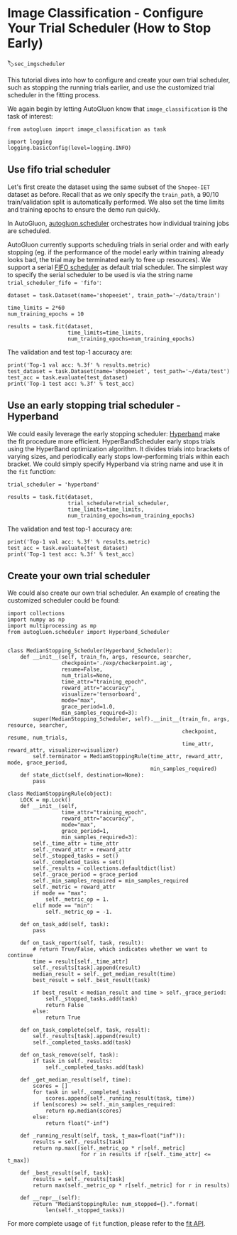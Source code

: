 # Image Classification - Configure Your Trial Scheduler (How to Stop Early)
:label:`sec_imgscheduler`

This tutorial dives into how to configure and create your own trial scheduler, such as stopping the running trials earlier, and use the customized trial scheduler in the fitting process.

We again begin by letting AutoGluon know that `image_classification` is the task of interest: 

```{.python .input}
from autogluon import image_classification as task

import logging
logging.basicConfig(level=logging.INFO)
```

## Use fifo trial scheduler

Let's first create the dataset using the same subset of the `Shopee-IET` dataset as before.
Recall that as we only specify the `train_path`, a 90/10 train/validation split is automatically performed.
We also set the time limits and training epochs to ensure the demo run quickly.

In AutoGluon, [autogluon.scheduler](../api/autogluon.scheduler.html) orchestrates how individual training jobs are scheduled.

AutoGluon currently supports scheduling trials in serial order and with early stopping (eg. if the performance of the model early within training already looks bad, the trial may be terminated early to free up resources).
We support a serial [FIFO scheduler](../api/autogluon.scheduler.html#autogluon.scheduler.FIFO_Scheduler) as default trial scheduler.
The simplest way to specify the serial scheduler to be used is via the string name `trial_scheduler_fifo = 'fifo'`:

```{.python .input}
dataset = task.Dataset(name='shopeeiet', train_path='~/data/train')

time_limits = 2*60
num_training_epochs = 10

results = task.fit(dataset,
                   time_limits=time_limits,
                   num_training_epochs=num_training_epochs)
```

The validation and test top-1 accuracy are:

```{.python .input}
print('Top-1 val acc: %.3f' % results.metric)
test_dataset = task.Dataset(name='shopeeiet', test_path='~/data/test')
test_acc = task.evaluate(test_dataset)
print('Top-1 test acc: %.3f' % test_acc)
```

## Use an early stopping trial scheduler - Hyperband

We could easily leverage the early stopping scheduler: [Hyperband](../api/autogluon.scheduler.html#autogluon.scheduler.Hyperband_Scheduler) make the fit procedure more efficient.
HyperBandScheduler early stops trials using the HyperBand optimization algorithm. It divides trials into brackets of varying sizes, and periodically early stops low-performing trials within each bracket.
We could simply specify Hyperband via string name and use it in the `fit` function:

```{.python .input}
trial_scheduler = 'hyperband'

results = task.fit(dataset,
                   trial_scheduler=trial_scheduler,
                   time_limits=time_limits,
                   num_training_epochs=num_training_epochs)
```

The validation and test top-1 accuracy are:

```{.python .input}
print('Top-1 val acc: %.3f' % results.metric)
test_acc = task.evaluate(test_dataset)
print('Top-1 test acc: %.3f' % test_acc)
```

## Create your own trial scheduler

We could also create our own trial scheduler. An example of creating the customized scheduler could be found:

```{.python .input}
import collections
import numpy as np
import multiprocessing as mp
from autogluon.scheduler import Hyperband_Scheduler


class MedianStopping_Scheduler(Hyperband_Scheduler):
    def __init__(self, train_fn, args, resource, searcher,
                 checkpoint='./exp/checkerpoint.ag', 
                 resume=False,
                 num_trials=None,
                 time_attr="training_epoch",
                 reward_attr="accuracy",
                 visualizer='tensorboard',
                 mode="max",
                 grace_period=1.0,
                 min_samples_required=3):
        super(MedianStopping_Scheduler, self).__init__(train_fn, args, resource, searcher,
                                                       checkpoint, resume, num_trials,
                                                       time_attr, reward_attr, visualizer=visualizer)
        self.terminator = MediamStoppingRule(time_attr, reward_attr, mode, grace_period,
                                             min_samples_required)
    def state_dict(self, destination=None):
        pass

class MediamStoppingRule(object):
    LOCK = mp.Lock()
    def __init__(self,
                 time_attr="training_epoch",
                 reward_attr="accuracy",
                 mode="max",
                 grace_period=1,
                 min_samples_required=3):
        self._time_attr = time_attr
        self._reward_attr = reward_attr
        self._stopped_tasks = set()
        self._completed_tasks = set()
        self._results = collections.defaultdict(list)
        self._grace_period = grace_period
        self._min_samples_required = min_samples_required
        self._metric = reward_attr
        if mode == "max":
            self._metric_op = 1.
        elif mode == "min":
            self._metric_op = -1.
 
    def on_task_add(self, task):
        pass
 
    def on_task_report(self, task, result):
        # return True/False, which indicates whether we want to continue
        time = result[self._time_attr]
        self._results[task].append(result)
        median_result = self._get_median_result(time)
        best_result = self._best_result(task)
 
        if best_result < median_result and time > self._grace_period:
            self._stopped_tasks.add(task)
            return False
        else:
            return True

    def on_task_complete(self, task, result):
        self._results[task].append(result)
        self._completed_tasks.add(task)

    def on_task_remove(self, task):
        if task in self._results:
            self._completed_tasks.add(task)

    def _get_median_result(self, time):
        scores = []
        for task in self._completed_tasks:
            scores.append(self._running_result(task, time))
        if len(scores) >= self._min_samples_required:
            return np.median(scores)
        else:
            return float("-inf")

    def _running_result(self, task, t_max=float("inf")):
        results = self._results[task]
        return np.max([self._metric_op * r[self._metric] 
                       for r in results if r[self._time_attr] <= t_max])

    def _best_result(self, task):
        results = self._results[task]
        return max(self._metric_op * r[self._metric] for r in results)

    def __repr__(self):
        return "MedianStoppingRule: num_stopped={}.".format(
            len(self._stopped_tasks))
```

For more complete usage of `fit` function, please refer to the [fit API](../api/autogluon.task.image_classification.html#autogluon.task.image_classification.ImageClassification.fit).
